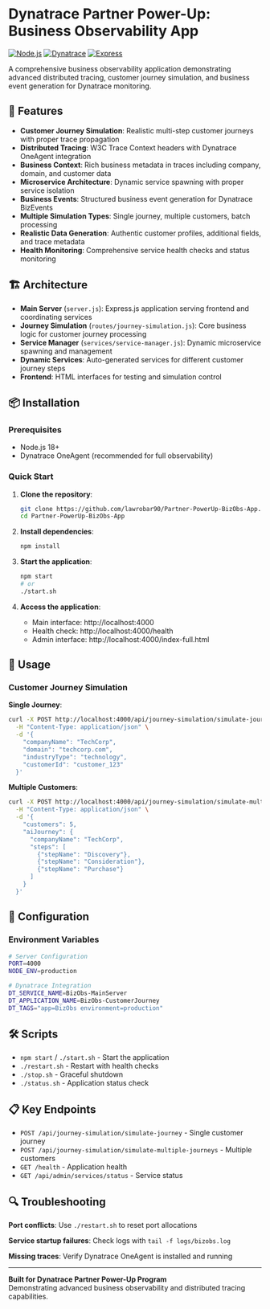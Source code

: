 # Dynatrace Partner Power-Up: Business Observability App

[![Node.js](https://img.shields.io/badge/Node.js-18+-green.svg)](https://nodejs.org/)
[![Dynatrace](https://img.shields.io/badge/Dynatrace-OneAgent-blue.svg)](https://www.dynatrace.com/)
[![Express](https://img.shields.io/badge/Express-4.x-lightgrey.svg)](https://expressjs.com/)

A comprehensive business observability application demonstrating advanced distributed tracing, customer journey simulation, and business event generation for Dynatrace monitoring.

## 🚀 Features

- **Customer Journey Simulation**: Realistic multi-step customer journeys with proper trace propagation
- **Distributed Tracing**: W3C Trace Context headers with Dynatrace OneAgent integration
- **Business Context**: Rich business metadata in traces including company, domain, and customer data
- **Microservice Architecture**: Dynamic service spawning with proper service isolation
- **Business Events**: Structured business event generation for Dynatrace BizEvents
- **Multiple Simulation Types**: Single journey, multiple customers, batch processing
- **Realistic Data Generation**: Authentic customer profiles, additional fields, and trace metadata
- **Health Monitoring**: Comprehensive service health checks and status monitoring

## 🏗️ Architecture

- **Main Server** (`server.js`): Express.js application serving frontend and coordinating services
- **Journey Simulation** (`routes/journey-simulation.js`): Core business logic for customer journey processing
- **Service Manager** (`services/service-manager.js`): Dynamic microservice spawning and management
- **Dynamic Services**: Auto-generated services for different customer journey steps
- **Frontend**: HTML interfaces for testing and simulation control

## 📦 Installation

### Prerequisites

- Node.js 18+
- Dynatrace OneAgent (recommended for full observability)

### Quick Start

1. **Clone the repository**:
   ```bash
   git clone https://github.com/lawrobar90/Partner-PowerUp-BizObs-App.git
   cd Partner-PowerUp-BizObs-App
   ```

2. **Install dependencies**:
   ```bash
   npm install
   ```

3. **Start the application**:
   ```bash
   npm start
   # or
   ./start.sh
   ```

4. **Access the application**:
   - Main interface: http://localhost:4000
   - Health check: http://localhost:4000/health
   - Admin interface: http://localhost:4000/index-full.html

## 🎯 Usage

### Customer Journey Simulation

**Single Journey**:
```bash
curl -X POST http://localhost:4000/api/journey-simulation/simulate-journey \
  -H "Content-Type: application/json" \
  -d '{
    "companyName": "TechCorp",
    "domain": "techcorp.com",
    "industryType": "technology",
    "customerId": "customer_123"
  }'
```

**Multiple Customers**:
```bash
curl -X POST http://localhost:4000/api/journey-simulation/simulate-multiple-journeys \
  -H "Content-Type: application/json" \
  -d '{
    "customers": 5,
    "aiJourney": {
      "companyName": "TechCorp",
      "steps": [
        {"stepName": "Discovery"},
        {"stepName": "Consideration"},
        {"stepName": "Purchase"}
      ]
    }
  }'
```

## 🔧 Configuration

### Environment Variables

```bash
# Server Configuration
PORT=4000
NODE_ENV=production

# Dynatrace Integration
DT_SERVICE_NAME=BizObs-MainServer
DT_APPLICATION_NAME=BizObs-CustomerJourney
DT_TAGS="app=BizObs environment=production"
```

## 🛠️ Scripts

- `npm start` / `./start.sh` - Start the application
- `./restart.sh` - Restart with health checks
- `./stop.sh` - Graceful shutdown
- `./status.sh` - Application status check

## 📋 Key Endpoints

- `POST /api/journey-simulation/simulate-journey` - Single customer journey
- `POST /api/journey-simulation/simulate-multiple-journeys` - Multiple customers
- `GET /health` - Application health
- `GET /api/admin/services/status` - Service status

## 🔍 Troubleshooting

**Port conflicts**: Use `./restart.sh` to reset port allocations

**Service startup failures**: Check logs with `tail -f logs/bizobs.log`

**Missing traces**: Verify Dynatrace OneAgent is installed and running

---

**Built for Dynatrace Partner Power-Up Program**  
Demonstrating advanced business observability and distributed tracing capabilities.
